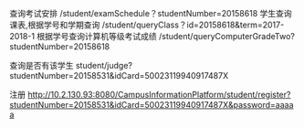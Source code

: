 查询考试安排
/student/examSchedule？studentNumber=20158618
学生查询课表,根据学号和学期查询
/student/queryClass？id=20158618&term=2017-2018-1
根据学号查询计算机等级考试成绩
/student/queryComputerGradeTwo?studentNumber=20158618

查询是否有该学生
student/judge?studentNumber=20158531&idCard=50023119940917487X

注册
http://10.2.130.93:8080/CampusInformationPlatform/student/register?studentNumber=20158531&idCard=50023119940917487X&password=aaaaa
